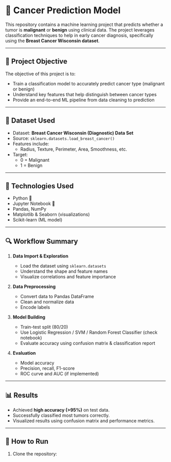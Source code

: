 # 🧬 Cancer Prediction Model

This repository contains a machine learning project that predicts whether a tumor is **malignant** or **benign** using clinical data. The project leverages classification techniques to help in early cancer diagnosis, specifically using the **Breast Cancer Wisconsin dataset**.

---

## 📌 Project Objective

The objective of this project is to:

- Train a classification model to accurately predict cancer type (malignant or benign)
- Understand key features that help distinguish between cancer types
- Provide an end-to-end ML pipeline from data cleaning to prediction

---

## 📁 Dataset Used

- Dataset: **Breast Cancer Wisconsin (Diagnostic) Data Set**
- Source: `sklearn.datasets.load_breast_cancer()`
- Features include:
  - Radius, Texture, Perimeter, Area, Smoothness, etc.
- Target:
  - 0 = Malignant
  - 1 = Benign

---

## 🔧 Technologies Used

- Python 🐍
- Jupyter Notebook 📓
- Pandas, NumPy
- Matplotlib & Seaborn (visualizations)
- Scikit-learn (ML model)

---

## 🔍 Workflow Summary

1. **Data Import & Exploration**
   - Load the dataset using `sklearn.datasets`
   - Understand the shape and feature names
   - Visualize correlations and feature importance

2. **Data Preprocessing**
   - Convert data to Pandas DataFrame
   - Clean and normalize data
   - Encode labels

3. **Model Building**
   - Train-test split (80/20)
   - Use Logistic Regression / SVM / Random Forest Classifier (check notebook)
   - Evaluate accuracy using confusion matrix & classification report

4. **Evaluation**
   - Model accuracy
   - Precision, recall, F1-score
   - ROC curve and AUC (if implemented)

---

## 📊 Results

- Achieved **high accuracy (>95%)** on test data.
- Successfully classified most tumors correctly.
- Visualized results using confusion matrix and performance metrics.

---

## 🚀 How to Run

1. Clone the repository:

```bash


